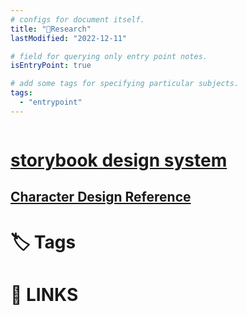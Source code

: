 ```yaml
---
# configs for document itself.
title: "🎉Research"
lastModified: "2022-12-11"

# field for querying only entry point notes.
isEntryPoint: true

# add some tags for specifying particular subjects.
tags:
  - "entrypoint"
---
```

```toc

```



# [storybook design system](https://storybook.js.org/showcase)
## [Character Design Reference]()

# 🏷️ Tags

# 📎 LINKS 

